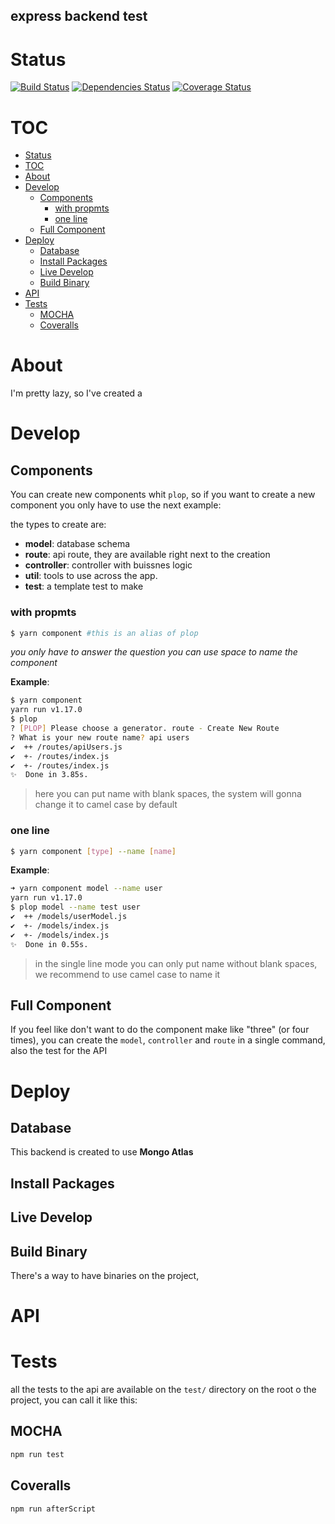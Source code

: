 express backend test
-----


# Status

[![Build Status](https://travis-ci.com/TheYakuza/express-backend.svg?branch=develop)](https://travis-ci.com/TheYakuza/express-backend)
[![Dependencies Status](https://david-dm.org/TheYakuza/express-backend.svg)](https://david-dm.org/TheYakuza/express-backend)
[![Coverage Status](https://coveralls.io/repos/github/TheYakuza/express-backend/badge.svg?branch=develop)](https://coveralls.io/github/TheYakuza/express-backend?branch=develop)

# TOC
<!-- TOC depthFrom:1 depthTo:6 withLinks:1 updateOnSave:1 orderedList:0 -->

- [Status](#status)
- [TOC](#toc)
- [About](#about)
- [Develop](#develop)
	- [Components](#components)
		- [with propmts](#with-propmts)
		- [one line](#one-line)
	- [Full Component](#full-component)
- [Deploy](#deploy)
	- [Database](#database)
	- [Install Packages](#install-packages)
	- [Live Develop](#live-develop)
	- [Build Binary](#build-binary)
- [API](#api)
- [Tests](#tests)
	- [MOCHA](#mocha)
	- [Coveralls](#coveralls)

<!-- /TOC -->

# About
I'm pretty lazy, so I've created a

# Develop

## Components
You  can create new components whit `plop`, so if you want to create a new component you only have to use the next example:

the types to create are:
- **model**: database schema
- **route**: api route, they are available right next to the creation
- **controller**: controller with buissnes logic
- **util**: tools to use across the app.
- **test**: a template test to make

### with propmts

```bash
$ yarn component #this is an alias of plop

```
*you only have to answer the question you can use space to name the component*

**Example**:

```bash
$ yarn component
yarn run v1.17.0
$ plop
? [PLOP] Please choose a generator. route - Create New Route
? What is your new route name? api users
✔  ++ /routes/apiUsers.js
✔  +- /routes/index.js
✔  +- /routes/index.js
✨  Done in 3.85s.

```

> here you can put name with blank spaces, the system will gonna change it to camel case by default

### one line

```bash
$ yarn component [type] --name [name]
```

**Example**:

```bash
➜ yarn component model --name user
yarn run v1.17.0
$ plop model --name test user
✔  ++ /models/userModel.js
✔  +- /models/index.js
✔  +- /models/index.js
✨  Done in 0.55s.
```
> in the single line mode you can only put name without blank spaces, we recommend to use camel case to name it

## Full Component

If you feel like don't want to do the component make like "three" (or four times), you can create the `model`, `controller` and `route` in a single command, also the test for the API

# Deploy
## Database
This backend is created to use  **Mongo Atlas**


## Install Packages


## Live Develop


## Build Binary
There's a way to have binaries on the project,

# API

# Tests
all the tests to the api are available on the `test/` directory on the root o the project, you can call it like this:

## MOCHA

```bash
npm run test
```
## Coveralls

```bash
npm run afterScript
```

